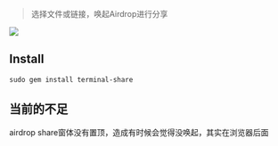 > 选择文件或链接，唤起Airdrop进行分享

![](./screenshot.gif)

## Install

```
sudo gem install terminal-share
```

## 当前的不足
airdrop share窗体没有置顶，造成有时候会觉得没唤起，其实在浏览器后面
